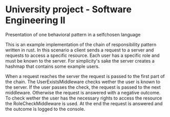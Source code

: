 # University project - Software Engineering II
Presentation of one behavioral pattern in a selfchosen language

This is an example implementation of the chain of responsibility pattern written in rust. In this scenario a client sends a request to a server and requests to access a specific resource. Each user has a specific role and must be known to the server. For simplicity's sake the server creates a hashmap that contains some example users. 

When a request reaches the server the request is passed to the first part of the chain. The UserExistsMiddleware checks wether the user is known to the server. If the user passes the check, the request is passed to the next middleware. Otherwise the request is answered with a negative outcome. To check wether the user has the necessary rights to access the resource the RoleCheckMiddleware is used. At the end the request is answered and the outcome is logged to the console. 

